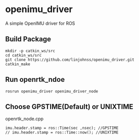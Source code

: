 # openimu_driver
A simple OpenIMU driver for ROS

## Build Package
```shell
mkdir -p catkin_ws/src
cd catkin_ws/src
git clone https://github.com/linjohnss/openimu_driver.git
catkin_make
```
## Run openrtk_ndoe
```shell
rosrun openimu_driver openimu_driver_node
```

## Choose GPSTIME(Default) or UNIXTIME
openrtk_node.cpp
```c=27
imu.header.stamp = ros::Time(sec ,nsec); //GPSTIME
// imu.header.stamp = ros::Time::now(); //UNIXTIME
```
